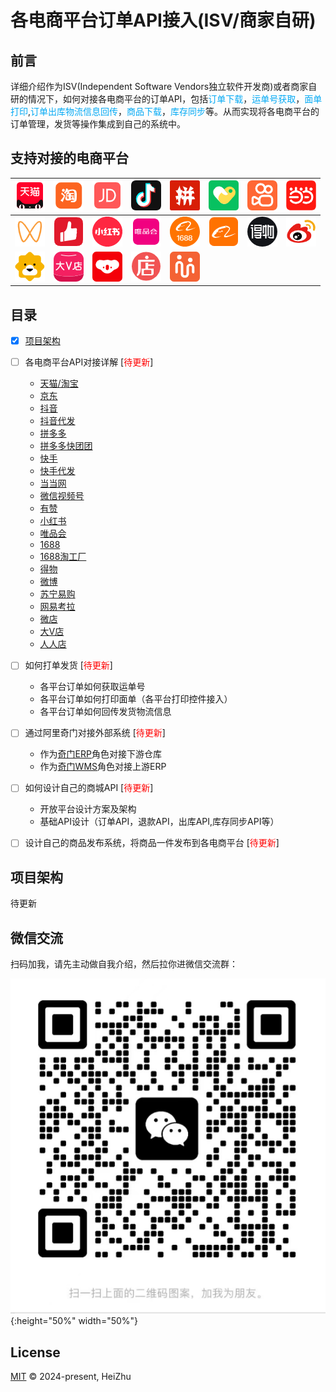 # 各电商平台订单API接入(ISV/商家自研)

## 前言
详细介绍作为ISV(Independent Software Vendors独立软件开发商)或者商家自研的情况下，如何对接各电商平台的订单API，包括<font color="#03A9F4">订单下载</font>，<font color="#03A9F4">运单号获取</font>，<font color="#03A9F4">面单打印</font>,<font color="#03A9F4">订单出库物流信息回传</font>，<font color="#03A9F4">商品下载</font>，<font color="#03A9F4">库存同步</font>等。从而实现将各电商平台的订单管理，发货等操作集成到自己的系统中。

## 支持对接的电商平台

![TM](./images/天猫.png "天猫") | ![TB](/images/淘宝.png "淘宝") | ![JD](/images/京东.png  "京东") | ![DY](/images/抖音.png "抖音") | ![PDD](./images/拼多多.png "拼多多") | ![PDD](./images/快团团.png "快团团") | ![KS](./images/快手.png "快手") | ![DD](./images/当当.png "当当")
--- | --- | --- | --- | --- | --- | --- | --- |
![WXSPH](./images/微信视频号.png "微信视频号") | ![YZ](./images/有赞.png "有赞") | ![XHS](./images/小红书.png "小红书") | ![WPH](./images/唯品会.png "唯品会")| ![1688](./images/1688.png "1688")| ![1688TGC](./images/阿里巴巴.png "1688淘工厂")| ![DW](./images/得物.png "得物")| ![wb](./images/微博.png "微博")
![SN](./images/苏宁.png "苏宁") | ![DV](./images/大V店icon.png "大V店") | ![WYKL](./images/网易考拉2.png "网易考拉") | ![WD](./images/微店.png "微店") | ![RR](./images/人人店icon.png "人人店")

## 目录

* [x] [项目架构](#项目架构)
* [ ] 各电商平台API对接详解 [<span style="color:red">待更新</span>]
  - [天猫/淘宝](./天猫_淘宝/index.md)
  - [京东](./京东/index.md)
  - [抖音](./抖音/index.md)
  - [抖音代发](./抖音代发/index.md)
  - [拼多多](./拼多多/index.md)
  - [拼多多快团团](./拼多多快团团/index.md)
  - [快手](./快手/index.md)
  - [快手代发](./快手代发/index.md)
  - [当当网](./当当/index.md)
  - [微信视频号](./微信视频号/index.md)
  - [有赞](./有赞/index.md)
  - [小红书](./小红书/index.md)
  - [唯品会](./唯品会/index.md)
  - [1688](./1688/index.md)
  - [1688淘工厂](./1688淘工厂/index.md)
  - [得物](./得物/index.md)
  - [微博](./微博/index.md)
  - [苏宁易购](./苏宁易购/index.md)
  - [网易考拉](./网易考拉/index.md)
  - [微店](./微店/index.md)
  - [大V店](./大V店/index.md)
  - [人人店](./人人店/index.md)
* [ ] 如何打单发货 [<span style="color:red">待更新</span>]
  - 各平台订单如何获取运单号
  - 各平台订单如何打印面单（各平台打印控件接入）
  - 各平台订单如何回传发货物流信息
* [ ] 通过阿里奇门对接外部系统 [<span style="color:red">待更新</span>]
  - 作为[奇门ERP]()角色对接下游仓库
  - 作为[奇门WMS]()角色对接上游ERP
* [ ] 如何设计自己的商城API [<span style="color:red">待更新</span>]
  - 开放平台设计方案及架构
  - 基础API设计（订单API，退款API，出库API,库存同步API等）
* [ ] 设计自己的商品发布系统，将商品一件发布到各电商平台 [<span style="color:red">待更新</span>]


## 项目架构

待更新

## 微信交流

扫码加我，请先主动做自我介绍，然后拉你进微信交流群：

![wx](./images/wch.png){:height="50%" width="50%"}


## License

[MIT](LICENSE) © 2024-present, HeiZhu